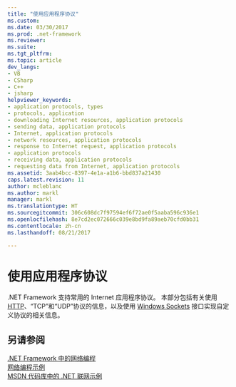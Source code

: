 ```yaml
---
title: "使用应用程序协议"
ms.custom: 
ms.date: 03/30/2017
ms.prod: .net-framework
ms.reviewer: 
ms.suite: 
ms.tgt_pltfrm: 
ms.topic: article
dev_langs:
- VB
- CSharp
- C++
- jsharp
helpviewer_keywords:
- application protocols, types
- protocols, application
- downloading Internet resources, application protocols
- sending data, application protocols
- Internet, application protocols
- network resources, application protocols
- response to Internet request, application protocols
- application protocols
- receiving data, application protocols
- requesting data from Internet, application protocols
ms.assetid: 3aab4bcc-8397-4e1a-a1b6-bbd837a21430
caps.latest.revision: 11
author: mcleblanc
ms.author: markl
manager: markl
ms.translationtype: HT
ms.sourcegitcommit: 306c608dc7f97594ef6f72ae0f5aaba596c936e1
ms.openlocfilehash: 8e7cd2ec072666c039e8bd9fa89aeb70cfd0bb31
ms.contentlocale: zh-cn
ms.lasthandoff: 08/21/2017

---
```

# 使用应用程序协议
.NET Framework 支持常用的 Internet 应用程序协议。 本部分包括有关使用 [HTTP](../../../docs/framework/network-programming/http.md)、“TCP”和“UDP”协议的信息，以及使用 [Windows Sockets](../../../docs/framework/network-programming/sockets.md) 接口实现自定义协议的相关信息。  
  
## 另请参阅  
 [.NET Framework 中的网络编程](../../../docs/framework/network-programming/index.md)   
 [网络编程示例](../../../docs/framework/network-programming/network-programming-samples.md)   
 [MSDN 代码库中的 .NET 联网示例](http://code.msdn.microsoft.com/Wiki/View.aspx?ProjectName=nclsamples)

